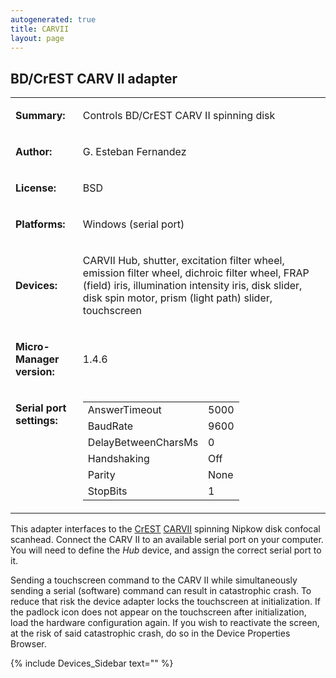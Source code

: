 ```yaml
---
autogenerated: true
title: CARVII
layout: page
---
```


## BD/CrEST CARV II adapter

<table>
<tr>
<td markdown="1">

**Summary:**

</td>
<td markdown="1">

Controls BD/CrEST CARV II spinning disk

</td>
</tr>
<tr>
<td markdown="1">

**Author:**

</td>
<td markdown="1">

G. Esteban Fernandez

</td>
</tr>
<tr>
<td markdown="1">

**License:**

</td>
<td markdown="1">

BSD

</td>
</tr>
<tr>
<td markdown="1">

**Platforms:**

</td>
<td markdown="1">

Windows (serial port)

</td>
</tr>
<tr>
<td markdown="1">

**Devices:**

</td>
<td markdown="1">

CARVII Hub, shutter, excitation filter wheel, emission filter wheel,
dichroic filter wheel, FRAP (field) iris, illumination intensity iris,
disk slider, disk spin motor, prism (light path) slider, touchscreen

</td>
</tr>
<tr>
<td markdown="1">

**Micro-Manager version:**

</td>
<td markdown="1">

1.4.6

</td>
</tr>
<tr>
<td markdown="1" valign=top>

**Serial port settings:**

</td>
<td markdown="1" valign=top>

|                     |      |
|---------------------|------|
| AnswerTimeout       | 5000 |
| BaudRate            | 9600 |
| DelayBetweenCharsMs | 0    |
| Handshaking         | Off  |
| Parity              | None |
| StopBits            | 1    |

</table>

This adapter interfaces to the [CrEST](http://www.crestopt.com)
[CARVII](http://www.crestopt.com/html/carv2.htm) spinning Nipkow disk
confocal scanhead. Connect the CARV II to an available serial port on
your computer. You will need to define the *Hub* device, and assign the
correct serial port to it.

Sending a touchscreen command to the CARV II while simultaneously
sending a serial (software) command can result in catastrophic crash. To
reduce that risk the device adapter locks the touchscreen at
initialization. If the padlock icon does not appear on the touchscreen
after initialization, load the hardware configuration again. If you wish
to reactivate the screen, at the risk of said catastrophic crash, do so
in the Device Properties Browser.

{% include Devices_Sidebar text="" %}

